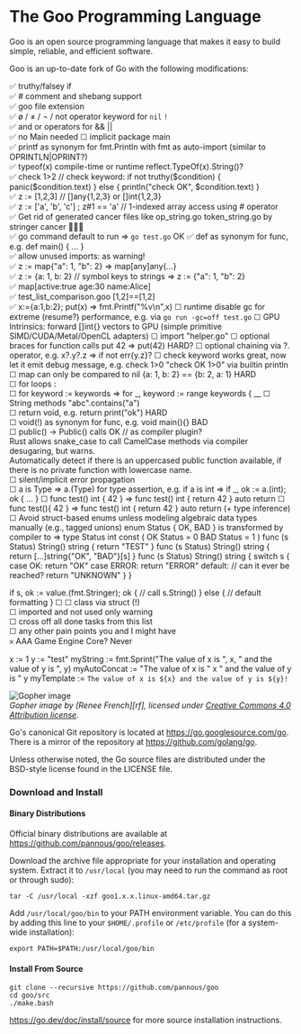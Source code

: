 # The Goo Programming Language  
  
Goo is an open source programming language that makes it easy to build simple, reliable, and efficient software.  
  
Goo is an up-to-date fork of Go with the following modifications:  
<!--  
just like most ugliness in the world appears when you add a five to json(5)   
so does adding a little o to Go[o] make everything a little more beautiful  
-->  
✅ truthy/falsey if    
✅ # comment and shebang support    
✅ goo file extension    
✅ ø / ≠ / ¬ / not operator keyword for `nil` `!`    
✅ and or operators for && ||  
✅ no Main needed ☐  implicit package main    
✅ printf as synonym for fmt.Println  with fmt as auto-import (similar to OPRINTLN|OPRINT?)  
✅ typeof(x)  compile-time or runtime reflect.TypeOf(x).String()?  
✅ check 1>2 // check keyword: if not truthy($condition) { panic($condition.text) } else { println("check OK", $condition.text) }  
✅ z := [1,2,3]  // []any{1,2,3} or []int{1,2,3}  
✅ z := ['a', 'b', 'c'] ; z#1 == 'a'  // 1-indexed array access using # operator  
✅ Get rid of generated cancer files like op_string.go  token_string.go by stringer cancer 🤮🦀🤮  
✅ go command default to run => `go test.go` OK
✅ def as synonym for func, e.g. def main() { ... }  
✅ allow unused imports: as warning!  
✅ z := map{"a": 1, "b": 2}  => map[any]any{…}  
✅ z := {a: 1, b: 2}  // symbol keys to strings => z := {"a": 1, "b": 2}  
✅ map[active:true age:30 name:Alice]   
✅ test_list_comparison.goo [1,2]==[1,2]  
✅ x:={a:1,b:2}; put(x) => fmt.Printf("%v\n",x)
☐ runtime disable gc for extreme (resume?) performance, e.g. via `go run -gc=off test.go`
☐ GPU Intrinsics: forward []int{} vectors to GPU (simple primitive SIMD/CUDA/Metal/OpenCL adapters)
☐ import "helper.go"
☐ optional braces for function calls put 42 => put(42)   HARD?
☐ optional chaining via ?. operator, e.g. x?.y?.z => if not err{y.z}?
☐ check keyword works great, now let it emit debug message, e.g.  check 1>0  "check OK 1>0" via builtin println   
☐ map can only be compared to nil {a: 1, b: 2} == {b: 2, a: 1} HARD  
☐ for loops  :    
☐ for keyword := keywords  => for _, keyword := range keywords { __
☐ String methods "abc".contains("a")  
☐ return void, e.g. return print("ok") HARD    
☐ void(!) as synonym for func, e.g. void main(){} BAD  
☐ public() -> Public() calls OK // as compiler plugin?  
    Rust allows snake_case to call CamelCase methods via compiler desugaring, but warns.  
    Automatically detect if there is an uppercased public function available, if there is no private function with lowercase name.  
☐ silent/implicit error propagation  
☐ a is Type => a.(Type) for type assertion, e.g. if a is int => if _, ok := a.(int); ok { ... }
☐ func test() int { 42 } => func test() int { return 42 }  auto return 
☐ func test(){ 42 } => func test() int { return 42 }  auto return (+ type inference)
☐ Avoid struct-based enums unless modeling algebraic data types manually (e.g., tagged unions)
enum Status { OK, BAD }
is transformed by compiler to =>
type Status int
const (
	OK Status = 0
    BAD Status = 1
)
func (s Status) String() string { return "TEST" }
func (s Status) String() string { return [...]string{"OK", "BAD"}[s] }
func (s Status) String() string {
    switch s {
    case OK:
        return "OK"
    case ERROR:
        return "ERROR"
    default: // can it ever be reached?
        return "UNKNOWN"
    }
}

if s, ok := value.(fmt.Stringer); ok {
    // call s.String()
} else {
    // default formatting
}
☐ 
☐ class via struct (!)    
☐ imported and not used only warning   
☐ cross off all done tasks from this list    
☐ any other pain points you and I might have     
𐄂 AAA Game Engine Core? Never

  
x := 1
y := "test"
myString := fmt.Sprint("The value of x is ", x, " and the value of y is ", y)
myAutoConcat := "The value of x is " x " and the value of y is " y
myTemplate := `The value of x is ${x} and the value of y is ${y}!`

  
![Gopher image](https://golang.org/doc/gopher/fiveyears.jpg)  
*Gopher image by [Renee French][rf], licensed under [Creative Commons 4.0 Attribution license][cc4-by].*  
  
Go's canonical Git repository is located at https://go.googlesource.com/go.  
There is a mirror of the repository at https://github.com/golang/go.  
  
Unless otherwise noted, the Go source files are distributed under the  
BSD-style license found in the LICENSE file.  
  
### Download and Install  
  
#### Binary Distributions  
  
Official binary distributions are available at https://github.com/pannous/goo/releases.  
  
Download the archive file appropriate for your installation and operating system. Extract it to `/usr/local` (you may need to run the command as root or through sudo):  
  
```  
tar -C /usr/local -xzf goo1.x.x.linux-amd64.tar.gz  
```  
  
Add `/usr/local/goo/bin` to your PATH environment variable. You can do this by adding this line to your `$HOME/.profile` or `/etc/profile` (for a system-wide installation):  
  
```  
export PATH=$PATH:/usr/local/goo/bin  
```  
  
#### Install From Source  
  
```  
git clone --recursive https://github.com/pannous/goo  
cd goo/src  
./make.bash  
```  
  
https://go.dev/doc/install/source for more source installation instructions.  
  
[cc4-by]: https://creativecommons.org/licenses/by/4.0/  
